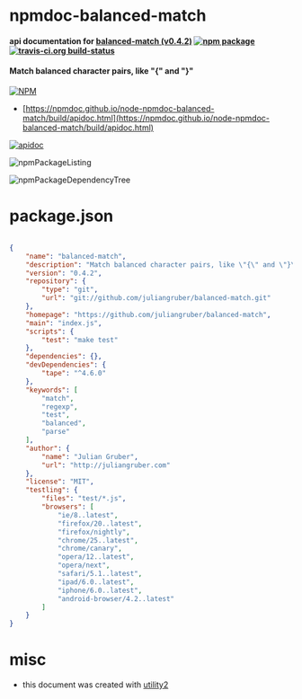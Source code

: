 # npmdoc-balanced-match

#### api documentation for  [balanced-match (v0.4.2)](https://github.com/juliangruber/balanced-match)  [![npm package](https://img.shields.io/npm/v/npmdoc-balanced-match.svg?style=flat-square)](https://www.npmjs.org/package/npmdoc-balanced-match) [![travis-ci.org build-status](https://api.travis-ci.org/npmdoc/node-npmdoc-balanced-match.svg)](https://travis-ci.org/npmdoc/node-npmdoc-balanced-match)

#### Match balanced character pairs, like "{" and "}"

[![NPM](https://nodei.co/npm/balanced-match.png?downloads=true&downloadRank=true&stars=true)](https://www.npmjs.com/package/balanced-match)

- [https://npmdoc.github.io/node-npmdoc-balanced-match/build/apidoc.html](https://npmdoc.github.io/node-npmdoc-balanced-match/build/apidoc.html)

[![apidoc](https://npmdoc.github.io/node-npmdoc-balanced-match/build/screenCapture.buildCi.browser.%252Ftmp%252Fbuild%252Fapidoc.html.png)](https://npmdoc.github.io/node-npmdoc-balanced-match/build/apidoc.html)

![npmPackageListing](https://npmdoc.github.io/node-npmdoc-balanced-match/build/screenCapture.npmPackageListing.svg)

![npmPackageDependencyTree](https://npmdoc.github.io/node-npmdoc-balanced-match/build/screenCapture.npmPackageDependencyTree.svg)



# package.json

```json

{
    "name": "balanced-match",
    "description": "Match balanced character pairs, like \"{\" and \"}\"",
    "version": "0.4.2",
    "repository": {
        "type": "git",
        "url": "git://github.com/juliangruber/balanced-match.git"
    },
    "homepage": "https://github.com/juliangruber/balanced-match",
    "main": "index.js",
    "scripts": {
        "test": "make test"
    },
    "dependencies": {},
    "devDependencies": {
        "tape": "^4.6.0"
    },
    "keywords": [
        "match",
        "regexp",
        "test",
        "balanced",
        "parse"
    ],
    "author": {
        "name": "Julian Gruber",
        "url": "http://juliangruber.com"
    },
    "license": "MIT",
    "testling": {
        "files": "test/*.js",
        "browsers": [
            "ie/8..latest",
            "firefox/20..latest",
            "firefox/nightly",
            "chrome/25..latest",
            "chrome/canary",
            "opera/12..latest",
            "opera/next",
            "safari/5.1..latest",
            "ipad/6.0..latest",
            "iphone/6.0..latest",
            "android-browser/4.2..latest"
        ]
    }
}
```



# misc
- this document was created with [utility2](https://github.com/kaizhu256/node-utility2)
